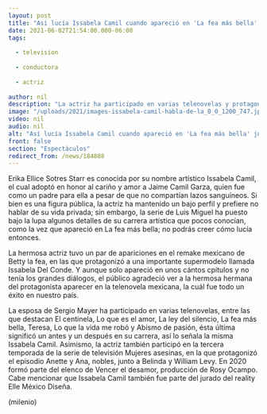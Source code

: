 ```yaml
---
layout: post
title: "Así lucía Issabela Camil cuando apareció en 'La fea más bella' junto a su hermano"
date: 2021-06-02T21:54:00.000-06:00
tags:
  
  - television
  
  - conductora
  
  - actriz
  
author: nil
description: "La actriz ha participado en varias telenovelas y protagonizó un episodio de la serie 'Mujeres asesinas' junto a Belinda. "
image: "/uploads/2021/images-issabela-camil-habla-de-la_0_0_1200_747.jpg"
video: nil
audio: nil
alt: "Así lucía Issabela Camil cuando apareció en 'La fea más bella' junto a su hermano"
front: false
section: "Espectáculos"
redirect_from: /news/184808
---
```


Erika Ellice Sotres Starr es conocida por su nombre artístico Issabela Camil, el cual adoptó en honor al cariño y amor a Jaime Camil Garza, quien fue como un padre para ella a pesar de que no compartían lazos sanguíneos.  Si bien es una figura pública, la actriz ha mantenido un bajo perfil y prefiere no hablar de su vida privada; sin embargo, la serie de Luis Miguel ha puesto bajo la lupa algunos detalles de su carrera artística que pocos conocían, como la vez que apareció en La fea más bella; no podrás creer cómo lucía entonces. 

La hermosa actriz tuvo un par de apariciones en el remake mexicano de Betty la fea, en las que protagonizó a una importante supermodelo llamada Issabela Del Conde. Y aunque solo apareció en unos cántos cpítulos y no tenía los grandes diálogos, el público agradeció ver a la hermosa hermana del protagonista aparecer en la telenovela mexicana, la cuál fue todo un éxito en nuestro país. 

La esposa de Sergio Mayer ha participado en varias telenovelas, entre las que destacan El centinela, Lo que es el amor, La ley del silencio, La fea más bella, Teresa, Lo que la vida me robó y Abismo de pasión, ésta última significó un antes y un después en su carrera, así lo señala la misma Issabela Camil.  Asimismo, la actriz también participó en la tercera temporada de la serie de televisión Mujeres asesinas, en la que protagonizó el episodio Anette y Ana, nobles, junto a Belinda y William Levy.   En 2020 formó parte del elenco de Vencer el desamor, producción de Rosy Ocampo. Cabe mencionar que Issabela Camil también fue parte del jurado del reality Elle México Diseña.  

(milenio)